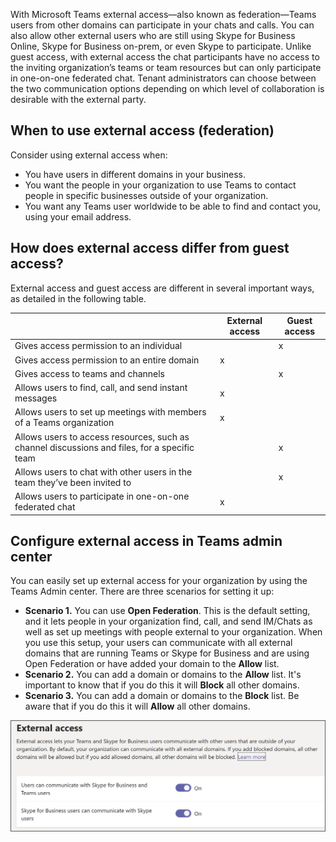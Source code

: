 With Microsoft Teams external access—also known as federation—Teams users from other domains can participate in your chats and calls. You can also allow other external users who are still using Skype for Business Online, Skype for Business on-prem, or even Skype to participate. Unlike guest access, with external access the chat participants have no access to the inviting organization’s teams or team resources but can only participate in one-on-one federated chat. Tenant administrators can choose between the two communication options depending on which level of collaboration is desirable with the external party.

## When to use external access (federation)

Consider using external access when:

- You have users in different domains in your business.
- You want the people in your organization to use Teams to contact people in specific businesses outside of your organization.
- You want any Teams user worldwide to be able to find and contact you, using your email address.

## How does external access differ from guest access?

External access and guest access are different in several important ways, as detailed in the following table.

|  | External access |Guest access  |
|---|---|---|
| Gives access permission to an individual |  | x |
| Gives access permission to an entire domain | x |  |
| Gives access to teams and channels |  | x |
| Allows users to find, call, and send instant messages |x  |  |
| Allows users to set up meetings with members of a Teams organization | x |  |
| Allows users to access resources, such as channel discussions and files, for a specific team |  | x |
| Allows users to chat with other users in the team they’ve been invited to|  | x |
| Allows users to participate in one-on-one federated chat| x |  |

## Configure external access in Teams admin center

You can easily set up external access for your organization by using the Teams Admin center. There are three scenarios for setting it up:

- **Scenario 1.** You can use **Open Federation**. This is the default setting, and it lets people in your organization find, call, and send IM/Chats as well as set up meetings with people external to your organization. When you use this setup, your users can communicate with all external domains that are running Teams or Skype for Business and are using Open Federation or have added your domain to the **Allow** list.
- **Scenario 2.** You can add a domain or domains to the **Allow** list. It's important to know that if you do this it will **Block** all other domains.
- **Scenario 3.** You can add a domain or domains to the **Block** list. Be aware that if you do this it will **Allow** all other domains.

![Configure external access](../media/configure-external-access.png)